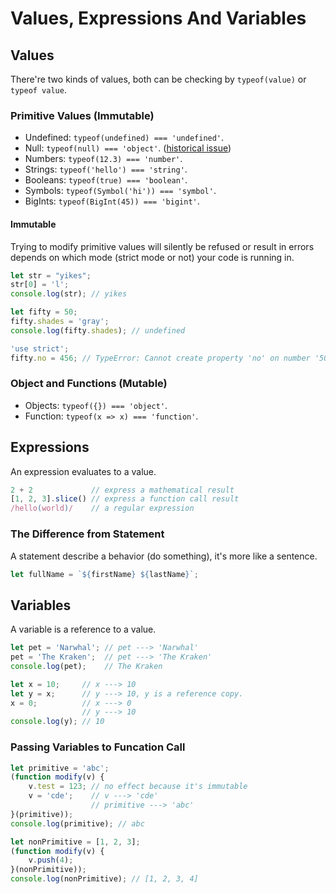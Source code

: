 # Values, Expressions And Variables

## Values
There're two kinds of values, both can be checking by `typeof(value)` or `typeof value`.

### Primitive Values (Immutable)
- Undefined: `typeof(undefined) === 'undefined'`.
- Null: `typeof(null) === 'object'`. ([historical issue](https://stackoverflow.com/questions/18808226/why-is-typeof-null-object))
- Numbers: `typeof(12.3) === 'number'`.
- Strings: `typeof('hello') === 'string'`.
- Booleans: `typeof(true) === 'boolean'`.
- Symbols: `typeof(Symbol('hi')) === 'symbol'`.
- BigInts: `typeof(BigInt(45)) === 'bigint'`.

#### Immutable
Trying to modify primitive values will silently be refused or result in errors depends on which mode (strict mode or not) your code is running in.
```js
let str = "yikes";
str[0] = 'l';
console.log(str); // yikes

let fifty = 50;
fifty.shades = 'gray';
console.log(fifty.shades); // undefined

'use strict';
fifty.no = 456; // TypeError: Cannot create property 'no' on number '50'
```

### Object and Functions (Mutable)
- Objects: `typeof({}) === 'object'`.
- Function: `typeof(x => x) === 'function'`.

## Expressions
An expression evaluates to a value.
```js
2 + 2             // express a mathematical result
[1, 2, 3].slice() // express a function call result
/hello(world)/    // a regular expression
```

### The Difference from Statement
A statement describe a behavior (do something), it's more like a sentence.
```js
let fullName = `${firstName} ${lastName}`;
```

## Variables
A variable is a reference to a value.

```js
let pet = 'Narwhal'; // pet ---> 'Narwhal'
pet = 'The Kraken';  // pet ---> 'The Kraken'
console.log(pet);    // The Kraken
```

```js
let x = 10;     // x ---> 10
let y = x;      // y ---> 10, y is a reference copy.
x = 0;          // x ---> 0
                // y ---> 10
console.log(y); // 10
```

### Passing Variables to Funcation Call
```js
let primitive = 'abc';
(function modify(v) {
    v.test = 123; // no effect because it's immutable
    v = 'cde';    // v ---> 'cde'
                  // primitive ---> 'abc'
}(primitive));
console.log(primitive); // abc
```
```js
let nonPrimitive = [1, 2, 3];
(function modify(v) {
    v.push(4);
}(nonPrimitive));
console.log(nonPrimitive); // [1, 2, 3, 4]
```
